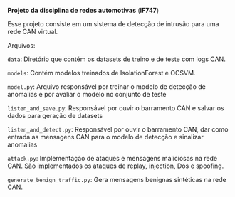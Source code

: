 **Projeto da disciplina de redes automotivas** (**IF747**)

Esse projeto consiste em um sistema de detecção de intrusão para uma rede CAN virtual.

Arquivos: 

`data`: Diretório que contém os datasets de treino e de teste com logs CAN.

`models`: Contém modelos treinados de IsolationForest e OCSVM.

`model.py`: Arquivo responsável por treinar o modelo de detecção de anomalias e por avaliar o modelo no conjunto de teste

`listen_and_save.py`: Responsável por ouvir o barramento CAN e salvar os dados para geração de datasets

`listen_and_detect.py`: Responsável por ouvir o barramento CAN, dar como entrada as mensagens CAN para o modelo de detecção e sinalizar anomalias

`attack.py`: Implementação de ataques e mensagens maliciosas na rede CAN. São implementados os ataques de replay, injection, Dos e spoofing.

`generate_benign_traffic.py`: Gera mensagens benignas sintéticas na rede CAN.
